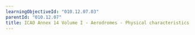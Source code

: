 ```yaml
---
learningObjectiveId: "010.12.07.03"
parentId: "010.12.07"
title: ICAO Annex 14 Volume I - Aerodromes - Physical characteristics
---
```

